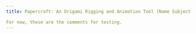 ```yaml
---
title: Papercraft: An Origami Rigging and Animation Tool (Name Subject to Change)

For now, these are the comments for testing.
---
```


